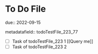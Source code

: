 # To Do File

due:: 2022-09-15

metadatafield:: todoTestFile_223\_77

- [ ] Task of todoTestFile_223 1 [[Query me]]
- [ ] Task of todoTestFile_223 2
